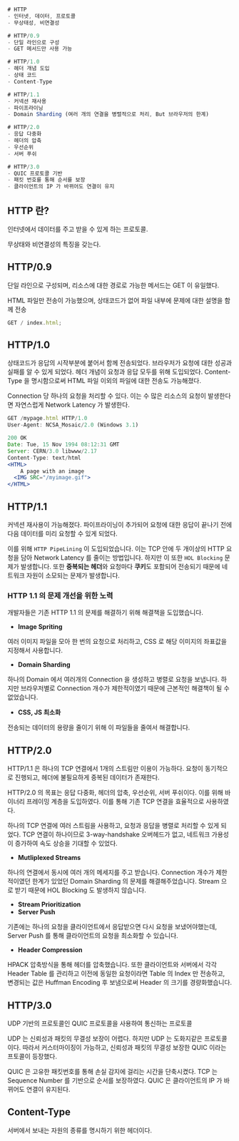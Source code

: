 ```jsx
# HTTP
- 인터넷, 데이터, 프로토콜
- 무상태성, 비연결성

# HTTP/0.9
- 단일 라인으로 구성
- GET 메서드만 사용 가능

# HTTP/1.0
- 헤더 개념 도입
- 상태 코드
- Content-Type

# HTTP/1.1
- 커넥션 재사용
- 파이프라이닝
- Domain Sharding (여러 개의 연결을 병렬적으로 처리, But 브라우저의 한계)

# HTTP/2.0
- 응답 다중화
- 헤더의 압축
- 우선순위
- 서버 푸쉬

# HTTP/3.0
- QUIC 프로토콜 기반
- 패킷 번호를 통해 순서를 보장
- 클라이언트의 IP 가 바뀌어도 연결이 유지
```

## HTTP 란?

인터넷에서 데이터를 주고 받을 수 있게 하는 프로토콜.

무상태와 비연결성의 특징을 갖는다.

## HTTP/0.9

단일 라인으로 구성되며, 리소스에 대한 경로로 가능한 메서드는 GET 이 유일했다.

HTML 파일만 전송이 가능했으며, 상태코드가 없어 파일 내부에 문제에 대한 설명을 함께 전송

```jsx
GET / index.html;
```

## HTTP/1.0

상태코드가 응답의 시작부분에 붙어서 함께 전송되었다. 브라우저가 요청에 대한 성공과 실패를 알 수 있게 되었다. 헤더 개념이 요청과 응답 모두를 위해 도입되었다. Content-Type 을 명시함으로써 HTML 파일 이외의 파일에 대한 전송도 가능해졌다.

Connection 당 하나의 요청을 처리할 수 있다. 이는 수 많은 리소스의 요청이 발생한다면 자연스럽게 Network Latency 가 발생한다.

```jsx
GET /mypage.html HTTP/1.0
User-Agent: NCSA_Mosaic/2.0 (Windows 3.1)

200 OK
Date: Tue, 15 Nov 1994 08:12:31 GMT
Server: CERN/3.0 libwww/2.17
Content-Type: text/html
<HTML>
	A page with an image
  <IMG SRC="/myimage.gif">
</HTML>
```

## HTTP/1.1

커넥션 재사용이 가능해졌다. 파이프라이닝이 추가되어 요청에 대한 응답이 끝나기 전에 다음 데이터를 미리 요청할 수 있게 되었다.

이를 위해 `HTTP PipeLining` 이 도입되었습니다. 이는 TCP 안에 두 개이상의 HTTP 요청을 담아 Network Latency 를 줄이는 방법입니다. 하지만 이 또한 `HOL Blocking` 문제가 발생합니다. 또한 **중복되는 헤더**와 요청마다 **쿠키**도 포함되어 전송되기 때문에 네트워크 자원이 소모되는 문제가 발생합니다.

### HTTP 1.1 의 문제 개선을 위한 노력

개발자들은 기존 HTTP 1.1 의 문제를 해결하기 위해 해결책을 도입했습니다.

- **Image Spriting**

여러 이미지 파일을 모아 한 번의 요청으로 처리하고, CSS 로 해당 이미지의 좌표값을 지정해서 사용합니다.

- **Domain Sharding**

하나의 Domain 에서 여러개의 Connection 을 생성하고 병렬로 요청을 보냅니다. 하지만 브라우저별로 Connection 개수가 제한적이였기 때문에 근본적인 해결책이 될 수 없었습니다.

- **CSS, JS 최소화**

전송되는 데이터의 용량을 줄이기 위해 이 파일들을 줄여서 해결합니다.

## HTTP/2.0

HTTP/1.1 은 하나의 TCP 연결에서 1개의 스트림만 이용이 가능하다. 요청이 동기적으로 진행되고, 헤더에 불필요하게 중복된 데이터가 존재한다.

HTTP/2.0 의 목표는 응답 다중화, 헤더의 압축, 우선순위, 서버 푸쉬이다. 이를 위해 바이너리 프레이밍 계층을 도입하였다. 이를 통해 기존 TCP 연결을 효율적으로 사용하였다.

하나의 TCP 연결에 여러 스트림을 사용하고, 요청과 응답을 병렬로 처리할 수 있게 되었다. TCP 연결이 하나이므로 3-way-handshake 오버헤드가 없고, 네트워크 가용성이 증가하여 속도 상승을 기대할 수 있었다.

- **Mutliplexed Streams**

하나의 연결에서 동시에 여러 개의 메세지를 주고 받습니다. Connection 개수가 제한적이였던 한계가 있었던 Domain Sharding 의 문제를 해결해주었습니다. Stream 으로 받기 때문에 HOL Blocking 도 발생하지 않습니다.

- **Stream Prioritization**
- **Server Push**

기존에는 하나의 요청을 클라이언트에서 응답받으면 다시 요청을 보냈어야했는데, Server Push 를 통해 클라이언트의 요청을 최소화할 수 있습니다.

- **Header Compression**

HPACK 압축방식을 통해 헤더를 압축했습니다. 또한 클라이언트와 서버에서 각각 Header Table 를 관리하고 이전에 동일한 요청이라면 Table 의 Index 만 전송하고, 변경되는 값은 Huffman Encoding 후 보냄으로써 Header 의 크기를 경량화했습니다.

## HTTP/3.0

UDP 기반의 프로토콜인 QUIC 프로토콜을 사용하여 통신하는 프로토콜

UDP 는 신뢰성과 패킷의 무결성 보장이 어렵다. 하지만 UDP 는 도화지같은 프로토콜이다. 따라서 커스터마이징이 가능하고, 신뢰성과 패킷의 무결성 보장한 QUIC 이라는 프토콜이 등장했다.

QUIC 은 고유한 패킷번호를 통해 손실 감지에 걸리는 시간을 단축시켰다. TCP 는 Sequence Number 를 기반으로 순서를 보장하였다. QUIC 은 클라이언트의 IP 가 바뀌어도 연결이 유지된다.

## Content-Type

서버에서 보내는 자원의 종류를 명시하기 위한 헤더이다.
